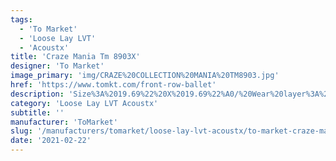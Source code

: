 ```yaml
---
tags:
  - 'To Market'
  - 'Loose Lay LVT'
  - 'Acoustx'
title: 'Craze Mania Tm 8903X'
designer: 'To Market'
image_primary: 'img/CRAZE%20COLLECTION%20MANIA%20TM8903.jpg'
href: 'https://www.tomkt.com/front-row-ballet'
description: 'Size%3A%2019.69%22%20X%2019.69%22%A0/%20Wear%20layer%3A%20.5mm%20%2820mil%29%20/%20Edge%3A%20Square%20/%20Thickness%3A%205.0mm%20%3D%A04.0mm%20Vinyl%20Top%20+%201.0mm%20AcoustX%20Sound%20Absorbing%20Backing%20/%20Sq.ft/Ctn%3A%2026.91%A0/%20Installation%3A%20Glue%20Down'
category: 'Loose Lay LVT Acoustx'
subtitle: ''
manufacturer: 'ToMarket'
slug: '/manufacturers/tomarket/loose-lay-lvt-acoustx/to-market-craze-mania-tm-8903-x'
date: '2021-02-22'
---
```

